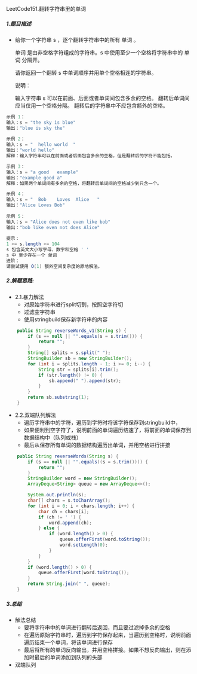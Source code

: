 LeetCode151.翻转字符串里的单词



##### 1.题目描述

- 给你一个字符串 s ，逐个翻转字符串中的所有 单词 。

  单词 是由非空格字符组成的字符串。s 中使用至少一个空格将字符串中的 单词 分隔开。

  请你返回一个翻转 s 中单词顺序并用单个空格相连的字符串。

  说明：

  输入字符串 s 可以在前面、后面或者单词间包含多余的空格。
  翻转后单词间应当仅用一个空格分隔。
  翻转后的字符串中不应包含额外的空格。

~~~java
示例 1：
输入：s = "the sky is blue"
输出："blue is sky the"
  
示例 2：
输入：s = "  hello world  "
输出："world hello"
解释：输入字符串可以在前面或者后面包含多余的空格，但是翻转后的字符不能包括。

示例 3：
输入：s = "a good   example"
输出："example good a"
解释：如果两个单词间有多余的空格，将翻转后单词间的空格减少到只含一个。

示例 4：
输入：s = "  Bob    Loves  Alice   "
输出："Alice Loves Bob"
  
示例 5：
输入：s = "Alice does not even like bob"
输出："bob like even not does Alice"
 
提示：
1 <= s.length <= 104
s 包含英文大小写字母、数字和空格 ' '
s 中 至少存在一个 单词
进阶：
请尝试使用 O(1) 额外空间复杂度的原地解法。
~~~

##### 2.解题思路:

- 2.1.暴力解法
  - 对原始字符串进行split切割，按照空字符切
  - 过滤空字符串
  - 使用stringbuild保存新字符串的内容

```java
    public String reverseWords_v1(String s) {
        if (s == null || "".equals(s = s.trim())) {
            return "";
        }
        String[] splits = s.split(" ");
        StringBuilder sb = new StringBuilder();
        for (int i = splits.length - 1; i >= 0; i--) {
            String str = splits[i].trim();
            if (str.length() != 0) {
                sb.append(" ").append(str);
            }
        }
        return sb.substring(1);
    }
```

- 2.2.双端队列解法
  - 遍历字符串中的字符，遍历到字符时将该字符保存到stringbuild中，
  - 如果便利到空字符了，说明前面的单词遍历结速了，将前面的单词保存到数据结构中（队列或栈）
  - 最后从保存所有单词的数据结构遍历出单词，并用空格进行拼接

~~~java
    public String reverseWords(String s) {
        if (s == null || "".equals((s = s.trim()))) {
            return "";
        }
        StringBuilder word = new StringBuilder();
        ArrayDeque<String> queue = new ArrayDeque<>();

        System.out.println(s);
        char[] chars = s.toCharArray();
        for (int i = 0; i < chars.length; i++) {
            char ch = chars[i];
            if (ch != ' ') {
                word.append(ch);
            } else {
                if (word.length() > 0) {
                    queue.offerFirst(word.toString());
                    word.setLength(0);
                }
            }
        }
        if (word.length() > 0) {
            queue.offerFirst(word.toString());
        }
        return String.join(" ", queue);
    }
~~~

##### 3.总结

- 解法总结
  - 要将字符串中的单词进行翻转后返回，而且要过滤掉多余的空格
  - 在遍历原始字符串时，遍历到字符保存起来，当遍历到空格时，说明前面遍历结束一个单词，将该单词进行保存
  - 最后将所有的单词反向输出，并用空格拼接。如果不想反向输出，则在添加时最后的单词添加到队列的头部
- 双端队列

